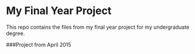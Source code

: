 # My Final Year Project
This repo contains the files from my final year project for my undergraduate degree.

###Project from April 2015



